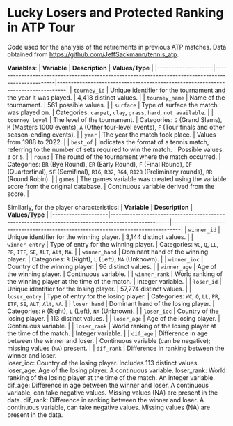 # Lucky Losers and Protected Ranking in ATP Tour
Code used for the analysis of the retirements in previous ATP matches. Data obtained from https://github.com/JeffSackmann/tennis_atp.

**Variables**: 
| **Variable**      | **Description**                                                                                   | **Values/Type**                                                                 |
|--------------------|---------------------------------------------------------------------------------------------------|---------------------------------------------------------------------------------|
| `tourney_id`       | Unique identifier for the tournament and the year it was played.                                  | 4,418 distinct values.                                                         |
| `tourney_name`     | Name of the tournament.                                                                            | 561 possible values.                                                           |
| `surface`          | Type of surface the match was played on.                                                          | Categories: `carpet`, `clay`, `grass`, `hard`, `not available`.                |
| `tourney_level`    | The level of the tournament.                                                                      | Categories: `G` (Grand Slams), `M` (Masters 1000 events), `A` (Other tour-level events), `F` (Tour finals and other season-ending events). |
| `year`             | The year the match took place.                                                                    | Values from 1988 to 2022.                                                       |
| `best_of`          | Indicates the format of a tennis match, referring to the number of sets required to win the match. | Possible values: `3` or `5`.                                                   |
| `round`            | The round of the tournament where the match occurred.                                             | Categories: `BR` (Bye Round), `ER` (Early Round), `F` (Final Round), `QF` (Quarterfinal), `SF` (Semifinal), `R16`, `R32`, `R64`, `R128` (Preliminary rounds), `RR` (Round Robin). |
| `games`            | The games variable was created using the variable score from the original database.               | Continuous variable derived from the score.                                    |


Similarly, for the player characteristics: 
| **Variable**      | **Description**                                                                                   | **Values/Type**                                                                 |
|--------------------|---------------------------------------------------------------------------------------------------|---------------------------------------------------------------------------------|
| `winner_id`        | Unique identifier for the winning player.                                                        | 3,144 distinct values.                                                         |
| `winner_entry`     | Type of entry for the winning player.                                                            | Categories: `WC`, `Q`, `LL`, `PR`, `ITF`, `SE`, `ALT`, `Alt`, `NA`.            |
| `winner_hand`      | Dominant hand of the winning player.                                                             | Categories: `R` (Right), `L` (Left), `NA` (Unknown).                           |
| `winner_ioc`       | Country of the winning player.                                                                   | 96 distinct values.                                                            |
| `winner_age`       | Age of the winning player.                                                                       | Continuous variable.                                                           |
| `winner_rank`      | World ranking of the winning player at the time of the match.                                    | Integer variable.                                                              |
| `loser_id`         | Unique identifier for the losing player.                                                         | 57,774 distinct values.                                                        |
| `loser_entry`      | Type of entry for the losing player.                                                             | Categories: `WC`, `Q`, `LL`, `PR`, `ITF`, `SE`, `ALT`, `Alt`, `NA`.            |
| `loser_hand`       | Dominant hand of the losing player.                                                              | Categories: `R` (Right), `L` (Left), `NA` (Unknown).                           |
| `loser_ioc`        | Country of the losing player.                                                                    | 113 distinct values.                                                           |
| `loser_age`        | Age of the losing player.                                                                        | Continuous variable.                                                           |
| `loser_rank`       | World ranking of the losing player at the time of the match.                                     | Integer variable.                                                              |
| `dif_age`          | Difference in age between the winner and loser.                                                  | Continuous variable (can be negative); missing values (`NA`) present.          |
| `dif_rank`         | Difference in ranking between the winner and loser.      
loser_ioc: Country of the losing player. Includes 113 distinct values.
loser_age: Age of the losing player. A continuous variable.
loser_rank: World ranking of the losing player at the time of the match. An integer variable.
dif_age: Difference in age between the winner and loser. A continuous variable, can take negative values. Missing values (NA) are present in the data.
dif_rank: Difference in ranking between the winner and loser. A continuous variable, can take negative values. Missing values (NA) are present in the data.

